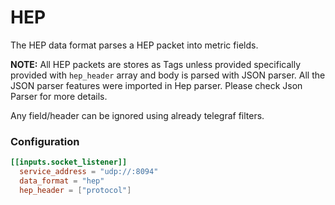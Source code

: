 # HEP

The HEP data format parses a HEP packet into metric fields.

**NOTE:** All HEP packets are stores as Tags unless provided specifically
provided with `hep_header` array and body is parsed with JSON parser.
All the JSON parser features were imported in Hep parser. Please check Json Parser for more details. 

Any field/header can be ignored using already telegraf filters. 

### Configuration

```toml
[[inputs.socket_listener]]
  service_address = "udp://:8094"
  data_format = "hep"
  hep_header = ["protocol"]

```